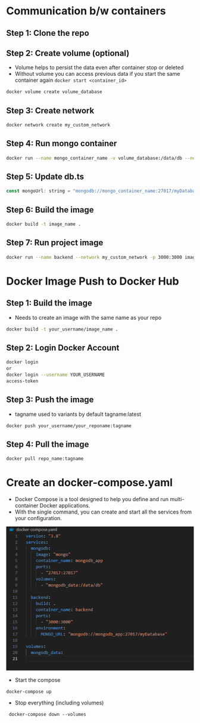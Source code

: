 # Communication b/w containers

## Step 1: Clone the repo

## Step 2: Create volume (optional)

- Volume helps to persist the data even after container stop or deleted
- Without volume you can access previous data if you start the same container again `docker start <container_id>`

```bash
docker volume create volume_database
```

## Step 3: Create network

```bash
docker network create my_custom_network
```

## Step 4: Run mongo container

```bash
docker run --name mongo_container_name -v volume_database:/data/db --network my_custom_network -p 27017:27017 mongo
```

## Step 5: Update db.ts

```js
const mongoUrl: string = "mongodb://mongo_container_name:27017/myDatabase";
```

## Step 6: Build the image

```bash
docker build -t image_name .
```

## Step 7: Run project image

```bash
docker run --name backend --network my_custom_network -p 3000:3000 image_name
```

# Docker Image Push to Docker Hub

## Step 1: Build the image

- Needs to create an image with the same name as your repo

```bash
docker build -t your_username/image_name .
```

## Step 2: Login Docker Account

```bash
docker login
or
docker login --username YOUR_USERNAME
access-token
```

## Step 3: Push the image

- tagname used to variants by default tagname:latest

```bash
docker push your_username/your_reponame:tagname
```

## Step 4: Pull the image

```bash
docker pull repo_name:tagname
```

# Create an docker-compose.yaml

- Docker Compose is a tool designed to help you define and run multi-container Docker applications.
- With the single command, you can create and start all the services from your configuration.

![alt text](image-1.png)

- Start the compose

```
docker-compose up
```

- Stop everything (including volumes)

```
 docker-compose down --volumes
```
